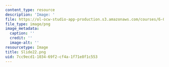 ```yaml
---
content_type: resource
description: 'Image: '
file: https://ol-ocw-studio-app-production.s3.amazonaws.com/courses/6-004-computation-structures-spring-2017/7cc9ecd1103469f2cf4a1f71e8f1c553_Slide22.png
file_type: image/png
image_metadata:
  caption: ''
  credit: ''
  image-alt: ''
resourcetype: Image
title: Slide22.png
uid: 7cc9ecd1-1034-69f2-cf4a-1f71e8f1c553
---
```

